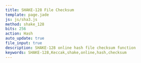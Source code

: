 ```yaml
---
title: SHAKE-128 File Checksum
template: page.jade
js: js/sha3.js
method: shake_128
bits: 256
action: Hash
auto_update: true
file_input: true
description: SHAKE-128 online hash file checksum function
keywords: SHAKE-128,Keccak,shake,online,hash,checksum
---
```

